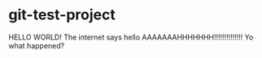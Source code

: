 # git-test-project
HELLO WORLD!
The internet says hello
AAAAAAAHHHHHHH!!!!!!!!!!!!!!
Yo what happened?
